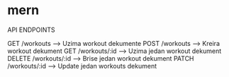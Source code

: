 # mern

API ENDPOINTS

GET /workouts --> Uzima workout dekumente
POST /workouts --> Kreira workout dekument
GET /workouts/:id --> Uzima jedan workout dekument
DELETE /workouts/:id --> Brise jedan workout dekument
PATCH /workouts/:id --> Update jedan workouts dekument
